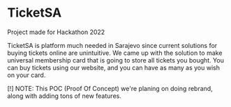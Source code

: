 # TicketSA
Project made for Hackathon 2022

TicketSA is platform much needed in Sarajevo since current solutions for buying tickets online are unintuitive. We came up with the solution to make universal
membership card that is going to store all tickets you bought. You can buy tickets using our website, and you can have as many as you wish on your card.

[!] NOTE: This POC (Proof Of Concept) we're planing on doing rebrand, along with adding tons of new features.
